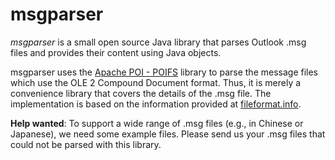 # msgparser
*msgparser* is a small open source Java library that parses Outlook .msg files and provides their content using Java objects.

msgparser uses the [Apache POI - POIFS](http://poi.apache.org/poifs/) library to parse the message files which use the OLE 2 Compound Document format. Thus, it is merely a convenience library that covers the details of the .msg file. The implementation is based on the information provided at [fileformat.info](http://www.fileformat.info/format/outlookmsg/). 

**Help wanted**: To support a wide range of .msg files (e.g., in Chinese or Japanese), we need some example files. Please send us your .msg files that could not be parsed with this library.
